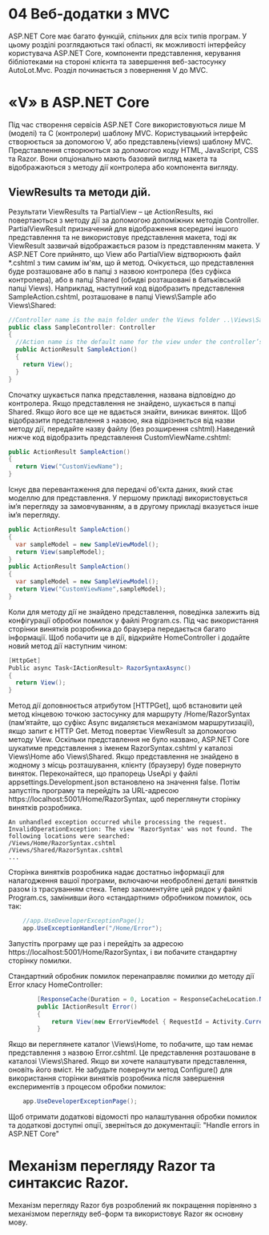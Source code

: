 # 04 Веб-додатки з MVC

ASP.NET Core має багато функцій, спільних для всіх типів програм. У цьому розділі розглядаються такі області, як можливості інтерфейсу користувача ASP.NET Core, компоненти представлення, керування бібліотеками на стороні клієнта та завершення веб-застосунку AutoLot.Mvc.
Розділ починається з повернення V до MVC.

# «V» в ASP.NET Core

Під час створення сервісів ASP.NET Core використовуються лише M (моделі) та C (контролери) шаблону MVC. Користувацький інтерфейс створюється за допомогою V, або представлень(views) шаблону MVC. Представлення створюються за допомогою коду HTML, JavaScript, CSS та Razor. Вони опціонально мають базовий вигляд макета та відображаються з методу дії контролера або компонента вигляду.

## ViewResults та методи дій.

Результати ViewResults та PartialView – це ActionResults, які повертаються з методу дії за допомогою допоміжних методів Controller. PartialViewResult призначений для відображення всередині іншого представлення та не використовує представлення макета, тоді як ViewResult зазвичай відображається разом із представленням макета.
У ASP.NET Core прийнято, що View або PartialView відтворюють файл *.cshtml з тим самим ім'ям, що й метод. Очікується, що представлення буде розташоване або в папці з назвою контролера (без суфікса контролера), або в папці Shared (обидві розташовані в батьківській папці Views). Наприклад, наступний код відобразить представлення SampleAction.cshtml, розташоване в папці Views\Sample або Views\Shared:

```cs
//Controller name is the main folder under the Views folder ..\Views\Sample\SampleAction.cshtml
public class SampleController: Controller
{
  //Action name is the default name for the view under the controller’s folder
  public ActionResult SampleAction()
  {
    return View();
  }
}
```
Спочатку шукається папка представлення, названа відповідно до контролера. Якщо представлення не знайдено, шукається в папці Shared. Якщо його все ще не вдається знайти, виникає виняток.
Щоб відобразити представлення з назвою, яка відрізняється від назви методу дії, передайте назву файлу (без розширення cshtml).Наведений нижче код відобразить представлення CustomViewName.cshtml:

```cs
public ActionResult SampleAction()
{
  return View("CustomViewName");
}
```
Існує два перевантаження для передачі об'єкта даних, який стає моделлю для представлення. У першому прикладі використовується ім’я перегляду за замовчуванням, а в другому прикладі вказується інше ім’я перегляду.

```cs
public ActionResult SampleAction()
{
  var sampleModel = new SampleViewModel();
  return View(sampleModel);
}
public ActionResult SampleAction()
{
  var sampleModel = new SampleViewModel();
  return View("CustomViewName",sampleModel);
}
```
Коли для методу дії не знайдено представлення, поведінка залежить від конфігурації обробки помилок у файлі Program.cs. Під час використання сторінки винятків розробника до браузера передається багато інформації. Щоб побачити це в дії, відкрийте HomeController і додайте новий метод дії наступним чином:

```cs
[HttpGet]
Public async Task<IActionResult> RazorSyntaxAsync()
{
  return View();
}
```
Метод дії доповнюється атрибутом [HTTPGet], щоб встановити цей метод кінцевою точкою застосунку для маршруту /Home/RazorSyntax (пам’ятайте, що суфікс Async видаляється механізмом маршрутизації), якщо запит є HTTP Get. Метод повертає ViewResult за допомогою методу View. Оскільки представлення не було названо, ASP.NET Core шукатиме представлення з іменем RazorSyntax.cshtml у каталозі Views\Home або Views\Shared. Якщо представлення не знайдено в жодному з місць розташування, клієнту (браузеру) буде повернуто виняток.
Переконайтеся, що прапорець UseApi у файлі appsettings.Development.json встановлено на значення false. Потім запустіть програму та перейдіть за URL-адресою https://localhost:5001/Home/RazorSyntax, щоб переглянути сторінку винятків розробника.

```
An unhandled exception occurred while processing the request.
InvalidOperationException: The view 'RazorSyntax' was not found. The following locations were searched:
/Views/Home/RazorSyntax.cshtml
/Views/Shared/RazorSyntax.cshtml
...
```
Сторінка винятків розробника надає достатньо інформації для налагодження вашої програми, включаючи необроблені деталі винятків разом із трасуванням стека. Тепер закоментуйте цей рядок у файлі Program.cs, замінивши його «стандартним» обробником помилок, ось так:

```cs
    //app.UseDeveloperExceptionPage();
    app.UseExceptionHandler("/Home/Error");
```
Запустіть програму ще раз і перейдіть за адресою https://localhost:5001/Home/RazorSyntax, і ви побачите стандартну сторінку помилки.

Стандартний обробник помилок перенаправляє помилки до методу дії Error класу HomeController:

```cs
        [ResponseCache(Duration = 0, Location = ResponseCacheLocation.None, NoStore = true)]
        public IActionResult Error()
        {
            return View(new ErrorViewModel { RequestId = Activity.Current?.Id ?? HttpContext.TraceIdentifier });
        }
```
Якщо ви переглянете каталог \Views\Home, то побачите, що там немає представлення з назвою Error.cshtml. Це представлення розташоване в каталозі \Views\Shared. Якщо ви хочете налаштувати представлення, оновіть його вміст.
Не забудьте повернути метод Configure() для використання сторінки винятків розробника після завершення експериментів з процесом обробки помилок:

```cs
    app.UseDeveloperExceptionPage();
```
Щоб отримати додаткові відомості про налаштування обробки помилок та додаткові доступні опції, зверніться до документації: "Handle errors in ASP.NET Core"

# Механізм перегляду Razor та синтаксис Razor.

Механізм перегляду Razor був розроблений як покращення порівняно з механізмом перегляду веб-форм та використовує Razor як основну мову.
